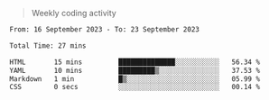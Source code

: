 > Weekly coding activity
<!--START_SECTION:waka-->

```txt
From: 16 September 2023 - To: 23 September 2023

Total Time: 27 mins

HTML       15 mins         ██████████████░░░░░░░░░░░   56.34 %
YAML       10 mins         █████████▒░░░░░░░░░░░░░░░   37.53 %
Markdown   1 min           █▒░░░░░░░░░░░░░░░░░░░░░░░   05.99 %
CSS        0 secs          ░░░░░░░░░░░░░░░░░░░░░░░░░   00.14 %
```

<!--END_SECTION:waka-->
